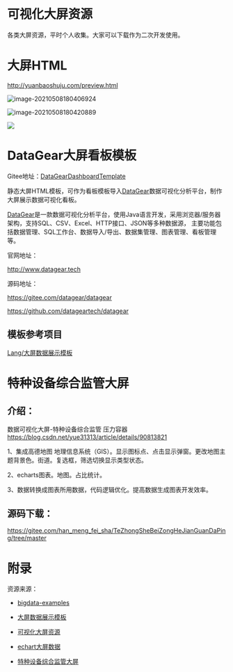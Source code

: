 # 可视化大屏资源

各类大屏资源，平时个人收集。大家可以下载作为二次开发使用。



# 大屏HTML

http://yuanbaoshuju.com/preview.html

![image-20210508180406924](https://gitee.com/AiShiYuShiJiePingXing/img/raw/master/img/image-20210508180406924.png)

![image-20210508180420889](https://gitee.com/AiShiYuShiJiePingXing/img/raw/master/img/image-20210508180420889.png)

![](https://gitee.com/AiShiYuShiJiePingXing/img/raw/master/img/image-20210508180344364.png)

# DataGear大屏看板模板

Gitee地址：[DataGearDashboardTemplate](https://gitee.com/datagear/DataGearDashboardTemplate)

静态大屏HTML模板，可作为看板模板导入[DataGear](http://www.datagear.tech)数据可视化分析平台，制作大屏展示数据可视化看板。

[DataGear](http://www.datagear.tech)是一款数据可视化分析平台，使用Java语言开发，采用浏览器/服务器架构，支持SQL、CSV、Excel、HTTP接口、JSON等多种数据源， 主要功能包括数据管理、SQL工作台、数据导入/导出、数据集管理、图表管理、看板管理等。

官网地址：

http://www.datagear.tech

源码地址：

https://gitee.com/datagear/datagear

https://github.com/datageartech/datagear

## 模板参考项目

[Lang/大屏数据展示模板](https://gitee.com/lvyeyou/DaShuJuZhiDaPingZhanShi)



# 特种设备综合监管大屏

## 介绍：

数据可视化大屏-特种设备综合监管 压力容器
 https://blog.csdn.net/yue31313/article/details/90813821

1、集成高德地图 地理信息系统（GIS）。显示图标点、点击显示弹窗。更改地图主题背景色。街道。复选框，筛选切换显示类型状态。

2、echarts图表。地图。占比统计。

3、数据转换成图表所用数据，代码逻辑优化。提高数据生成图表开发效率。

## 源码下载：

https://gitee.com/han_meng_fei_sha/TeZhongSheBeiZongHeJianGuanDaPing/tree/master



# 附录

资源来源：

- [bigdata-examples](https://github.com/zhangti0708/bigdata-examples)

- [大屏数据展示模板](https://gitee.com/lvyeyou/DaShuJuZhiDaPingZhanShi)

- [可视化大屏资源](https://gitee.com/longkang/bigscreen)

- [echart大屏数据](https://gitee.com/chun_cheng/echart-large-screen-data)
- [特种设备综合监管大屏](https://gitee.com/han_meng_fei_sha/TeZhongSheBeiZongHeJianGuanDaPing)


